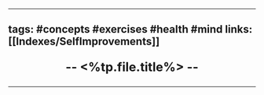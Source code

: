 ----
tags: #concepts #exercises #health #mind
links: [[Indexes/SelfImprovements]]
----
<p align="center" style="font-size: 25; font-weight: bold;">-- <%tp.file.title%> --</p>

----

### 